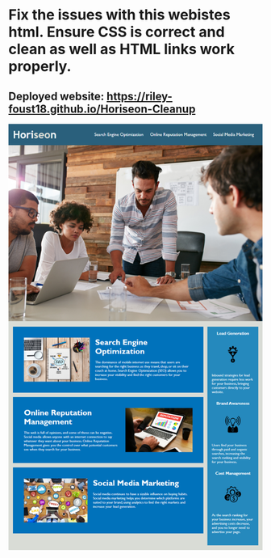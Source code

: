 # Fix the issues with this webistes html. Ensure CSS is correct and clean as well as HTML links work properly.

## Deployed website: https://riley-foust18.github.io/Horiseon-Cleanup

![](./assets/images/Refrence/horiseon-ref-image.png)
